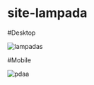 # site-lampada

#Desktop

![lampadas](https://user-images.githubusercontent.com/113723872/196466348-1037b3a2-0f5d-4857-8334-7a2b27f4717a.png)


#Mobile


![pdaa](https://user-images.githubusercontent.com/113723872/196466364-e9d410f2-d4c9-457e-9e7d-46535b7c0dcf.png)
